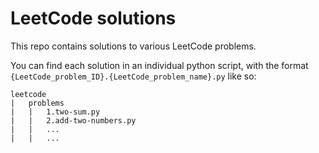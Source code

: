 # LeetCode solutions

This repo contains solutions to various LeetCode problems.

You can find each solution in an individual python script, with the format `{LeetCode_problem_ID}.{LeetCode_problem_name}.py` like so:

```
leetcode
|   problems
|   |   1.two-sum.py
|   |   2.add-two-numbers.py
|   |   ...
|   |   ...
```
